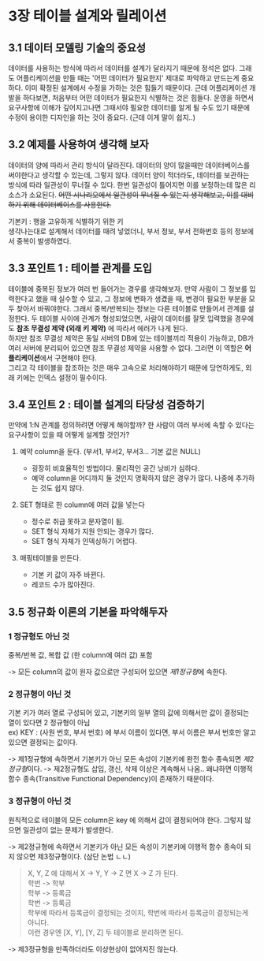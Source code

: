 # 3장 테이블 설계와 릴레이션  

## 3.1 데이터 모델링 기술의 중요성  

데이터를 사용하는 방식에 따라서 데이터를 설계가 달라지기 때문에 정석은 없다. 그래도 어플리케이션을 만들 때는 '어떤 데이터가 필요한지' 제대로 파악하고 만드는게 중요하다. 이미 확정된 설계에서 수정을 가하는 것은 힘들기 때문이다. 근데 어플리케이션 개발을 하다보면, 처음부터 어떤 데이터가 필요한지 식별하는 것은 힘들다. 운영을 하면서 요구사항에 이해가 깊어지고나면 그때서야 필요한 데이터를 알게 될 수도 있기 때문에 수정이 용이한 디자인을 하는 것이 중요다. (근데 이게 말이 쉽지..)  

## 3.2 예제를 사용하여 생각해 보자  

데이터의 양에 따라서 관리 방식이 달라진다. 데이터의 양이 많을때만 데이터베이스를 써야한다고 생각할 수 있는데, 그렇지 않다. 데이터 양이 적더라도, 데이터를 보관하는 방식에 따라 일관성이 무너질 수 있다. 한번 일관성이 틀어지면 이를 보정하는데 많은 리소스가 소요된다. ~~어떤 시나리오에서 일관성이 무너질 수 있는지 생각해보고, 이를 대비하기 위해 데이터베이스를 사용한다.~~  

기본키 : 행을 고유하게 식별하기 위한 키  
생각나는대로 설계해서 데이터를 때려 넣었더니, 부서 정보, 부서 전화번호 등의 정보에서 중복이 발생하였다.  

## 3.3 포인트 1 : 테이블 관계를 도입  

테이블에 중복된 정보가 여러 번 들어가는 경우를 생각해보자. 만약 사람이 그 정보를 입력한다고 했을 때 실수할 수 있고, 그 정보에 변화가 생겼을 때, 변경이 필요한 부분을 모두 찾아서 바꿔야한다. 그래서 중복/반복되는 정보는 다른 테이블로 만들어서 관계를 설정한다. 두 테이블 사이에 관계가 형성되었으면, 사람이 데이터를 잘못 입력했을 경우에도 **참조 무결성 제약 (외래 키 제약)** 에 따라서 에러가 나게 된다.  
하지만 참조 무결성 제약은 동일 서버의 DB에 있는 테이블끼리 적용이 가능하고, DB가 여러 서버에 분리되어 있으면 참조 무결성 제약을 사용할 수 없다. 그러면 이 역할은 **어플리케이션**에서 구현해야 한다.  
그리고 각 테이블을 참조하는 것은 매우 고속으로 처리해야하기 때문에 당연하게도, 외래 키에는 인덱스 설정이 필수이다.  

## 3.4 포인트 2 : 테이블 설계의 타당성 검증하기  

만약에 1:N 관계를 정의하려면 어떻게 해야할까? 한 사람이 여러 부서에 속할 수 있다는 요구사항이 있을 때 어떻게 설계할 것인가?  

1. 예약 column을 둔다. (부서1, 부서2, 부서3... 기본 값은 NULL)

    - 굉장히 비효율적인 방법이다. 물리적인 공간 낭비가 심하다.
    - 예약 column을 어디까지 둘 것인지 명확하지 않은 경우가 많다. 나중에 추가하는 것도 쉽지 않다.

1. SET 형태로 한 column에 여러 값을 넣는다

    - 정수로 취급 못하고 문자열이 됨.
    - SET 형식 자체가 지원 안되는 경우가 많다.
    - SET 형식 자체가 인덱싱하기 어렵다.

1. 매핑테이블을 만든다.

    - 기본 키 값이 자주 바뀐다.
    - 레코드 수가 많아진다.

## 3.5 정규화 이론의 기본을 파악해두자  

### 1 정규형도 아닌 것  

중복/반복 값, 복합 값 (한 column에 여러 값) 포함  

-> 모든 column의 값이 원자 값으로만 구성되어 있으면 *제1정규형*에 속한다.  

### 2 정규형이 아닌 것  

기본 키가 여러 열로 구성되어 있고, 기본키의 일부 열의 값에 의해서만 값이 결정되는 열이 있다면 2 정규형이 아님  
ex) KEY : (사원 번호, 부서 번호) 에 부서 이름이 있다면, 부서 이름은 부서 번호만 알고 있으면 결정되는 값이다.

-> 제1정규형에 속하면서 기본키가 아닌 모든 속성이 기본키에 완전 함수 종속되면 *제2정규형*이다.
-> 제2정규형도 삽입, 갱신, 삭제 이상은 계속해서 나옴.. 왜냐하면 이행적 함수 종속(Transitive Functional Dependency)이 존재하기 때문이다.

### 3 정규형이 아닌 것  

원칙적으로 테이블의 모든 column은 key 에 의해서 값이 결정되어야 한다. 그렇지 않으면 일관성이 없는 문제가 발생한다.  

-> 제2정규형에 속하면서 기본키가 아닌 모든 속성이 기본키에 이행적 함수 종속이 되지 않으면 제3정규형이다. (삼단 논법 ㄴㄴ)  

> X, Y, Z 에 대해서 X -> Y, Y -> Z 면 X -> Z 가 된다.  
> 학번 -> 학부  
> 학부 -> 등록금  
> 학번 -> 등록금  
> 학부에 따라서 등록금이 결정되는 것이지, 학번에 따라서 등록금이 결정되는게 아니다.  
> 이런 경우엔 [X, Y], [Y, Z] 두 테이블로 분리하면 된다.

-> 제3정규형을 만족하더라도 이상현상이 없어지진 않는다.  
